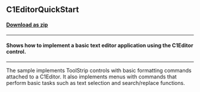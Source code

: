 ## C1EditorQuickStart
#### [Download as zip](https://grapecity.github.io/DownGit/#/home?url=https://github.com/GrapeCity/ComponentOne-WinForms-Samples/tree/master/NetFramework\XHtmlEditor\CS\C1EditorQuickStart)
____
#### Shows how to implement a basic text editor application using the C1Editor control.
____
The sample implements ToolStrip controls with basic formatting commands attached to a C1Editor. It also implements menus with commands that perform basic tasks such as text selection and search/replace functions. 